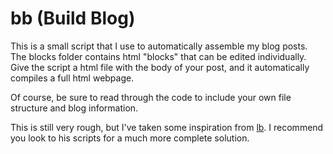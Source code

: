 # bb (Build Blog)
This is a small script that I use to automatically assemble my blog posts.
The blocks folder contains html "blocks" that can be edited individually.
Give the script a html file with the body of your post, and it automatically compiles a full html webpage.

Of course, be sure to read through the code to include your own file structure and blog information.

This is still very rough, but I've taken some inspiration from [lb](https://github.com/LukeSmithxyz/lb).
I recommend you look to his scripts for a much more complete solution.
